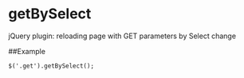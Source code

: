 # getBySelect

jQuery plugin: reloading page with GET parameters by Select change

##Example

    $('.get').getBySelect();
